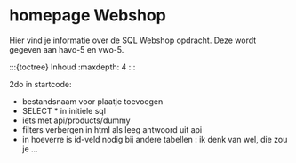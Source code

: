 # homepage Webshop

Hier vind je informatie over de SQL Webshop opdracht. Deze wordt gegeven aan havo-5 en vwo-5.

:::{toctree} Inhoud
:maxdepth: 4
:::


2do in startcode:
- bestandsnaam voor plaatje toevoegen
- SELECT * in initiele sql
- iets met api/products/dummy
- filters verbergen in html als leeg antwoord uit api
- in hoeverre is id-veld nodig bij andere tabellen : ik denk van wel, die zou je ...
